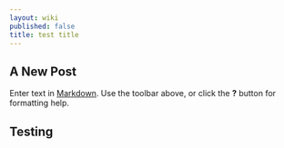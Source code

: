 ```yaml
---
layout: wiki
published: false
title: test title
---
```

## A New Post

Enter text in [Markdown](http://daringfireball.net/projects/markdown/). Use the toolbar above, or click the **?** button for formatting help.

## Testing
